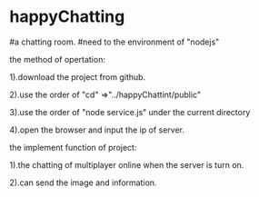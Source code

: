 # happyChatting
#a chatting room.
#need to the environment of "nodejs"

the method of opertation:

1).download the project from github.

2).use the order of "cd" =>"../happyChattint/public"

3).use the order of "node service.js" under the current directory

4).open the browser and input the ip of server.

the implement function of project:

1).the chatting of multiplayer online when the server is turn on.

2).can send the image and information.

